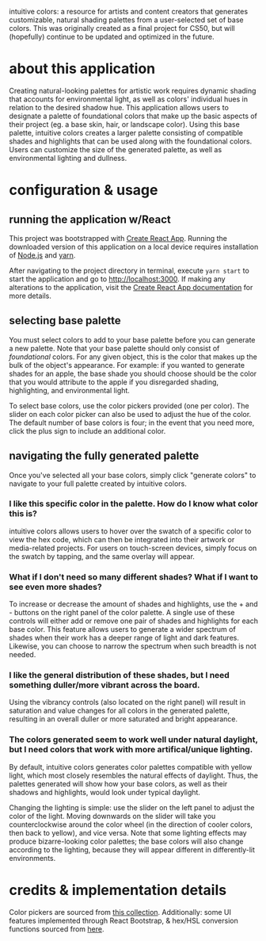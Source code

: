 intuitive colors: a resource for artists and content creators that generates customizable, natural shading palettes from a user-selected set of base colors. This was originally created as a final project for CS50, but will (hopefully) continue to be updated and optimized in the future.

# about this application

Creating natural-looking palettes for artistic work requires dynamic shading that accounts for environmental light, as well as colors' individual hues in relation to the desired shadow hue. This application allows users to designate a palette of foundational colors that make up the basic aspects of their project (eg. a base skin, hair, or landscape color). Using this base palette, intuitive colors creates a larger palette consisting of compatible shades and highlights that can be used along with the foundational colors. Users can customize the size of the generated palette, as well as environmental lighting and dullness.

# configuration & usage

## running the application w/React

This project was bootstrapped with [Create React App](https://github.com/facebook/create-react-app). Running the downloaded version of this application on a local device requires installation of [Node.js](https://nodejs.org/en/) and [yarn](https://classic.yarnpkg.com/en/docs/install/).

After navigating to the project directory in terminal, execute `yarn start` to start the application and go to [http://localhost:3000](http://localhost:3000). If making any alterations to the application, visit the [Create React App documentation](https://facebook.github.io/create-react-app/docs/getting-started) for more details.

## selecting base palette

You must select colors to add to your base palette before you can generate a new palette. Note that your base palette should only consist of *foundational* colors. For any given object, this is the color that makes up the bulk of the object's appearance. For example: if you wanted to generate shades for an apple, the base shade you should choose should be the color that you would attribute to the apple if you disregarded shading, highlighting, and environmental light.

To select base colors, use the color pickers provided (one per color). The slider on each color picker can also be used to adjust the hue of the color. The default number of base colors is four; in the event that you need more, click the plus sign to include an additional color.

## navigating the fully generated palette

Once you've selected all your base colors, simply click "generate colors" to navigate to your full palette created by intuitive colors.

### I like this specific color in the palette. How do I know what color this is?

intuitive colors allows users to hover over the swatch of a specific color to view the hex code, which can then be integrated into their artwork or media-related projects. For users on touch-screen devices, simply focus on the swatch by tapping, and the same overlay will appear.

### What if I don't need so many different shades? What if I want to see even more shades?

To increase or decrease the amount of shades and highlights, use the + and - buttons on the right panel of the color palette. A single use of these controls will either add or remove one pair of shades and highlights for each base color. This feature allows users to generate a wider spectrum of shades when their work has a deeper range of light and dark features. Likewise, you can choose to narrow the spectrum when such breadth is not needed.

### I like the general distribution of these shades, but I need something duller/more vibrant across the board.

Using the vibrancy controls (also located on the right panel) will result in saturation and value changes for all colors in the generated palette, resulting in an overall duller or more saturated and bright appearance.

### The colors generated seem to work well under natural daylight, but I need colors that work with more artifical/unique lighting.

By default, intuitive colors generates color palettes compatible with yellow light, which most closely resembles the natural effects of daylight. Thus, the palettes generated will show how your base colors, as well as their shadows and highlights, would look under typical daylight.

Changing the lighting is simple: use the slider on the left panel to adjust the color of the light. Moving downwards on the slider will take you counterclockwise around the color wheel (in the direction of cooler colors, then back to yellow), and vice versa. Note that some lighting effects may produce bizarre-looking color palettes; the base colors will also change according to the lighting, because they will appear different in differently-lit environments.

# credits & implementation details

Color pickers are sourced from [this collection](https://casesandberg.github.io/react-color/). Additionally: some UI features implemented through React Bootstrap, & hex/HSL conversion functions sourced from [here](https://css-tricks.com/converting-color-spaces-in-javascript/).
